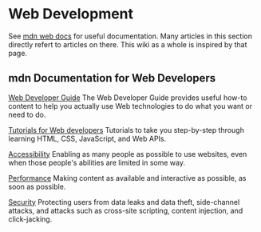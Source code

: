 # Web Development
See [mdn web docs](https://developer.mozilla.org/en-US/docs/Web) for useful documentation. Many articles in this section directly refert to articles on there. This wiki as a whole is inspired by that page.

## mdn Documentation for Web Developers
[Web Developer Guide](https://developer.mozilla.org/en-US/docs/Web/Guide)
The Web Developer Guide provides useful how-to content to help you actually use Web technologies to do what you want or need to do.

[Tutorials for Web developers](https://developer.mozilla.org/en-US/docs/Web/Tutorials)
Tutorials to take you step-by-step through learning HTML, CSS, JavaScript, and Web APIs.

[Accessibility](https://developer.mozilla.org/en-US/docs/Web/Accessibility)
Enabling as many people as possible to use websites, even when those people's abilities are limited in some way.

[Performance](https://developer.mozilla.org/en-US/docs/Web/Performance)
Making content as available and interactive as possible, as soon as possible.

[Security](https://developer.mozilla.org/en-US/docs/Web/Security)
Protecting users from data leaks and data theft, side-channel attacks, and attacks such as cross-site scripting, content injection, and click-jacking.